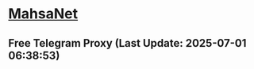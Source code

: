 
# [MahsaNet](https://t.me/mahsa_net)
## Free Telegram Proxy (Last Update: 2025-07-01 06:38:53)

    